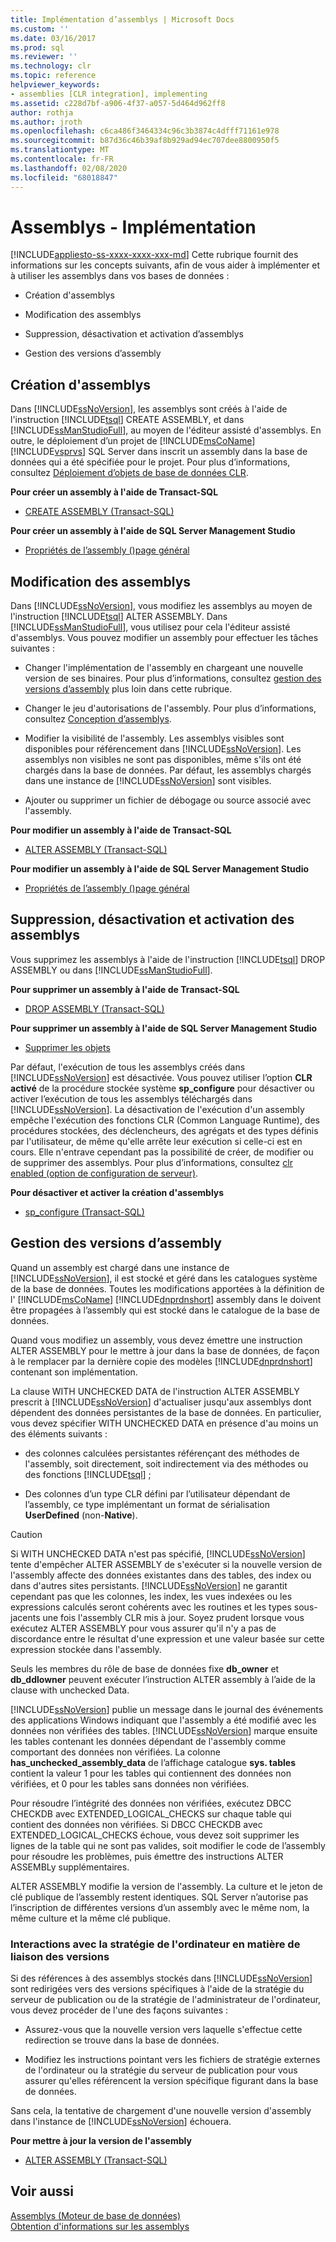 ```yaml
---
title: Implémentation d’assemblys | Microsoft Docs
ms.custom: ''
ms.date: 03/16/2017
ms.prod: sql
ms.reviewer: ''
ms.technology: clr
ms.topic: reference
helpviewer_keywords:
- assemblies [CLR integration], implementing
ms.assetid: c228d7bf-a906-4f37-a057-5d464d962ff8
author: rothja
ms.author: jroth
ms.openlocfilehash: c6ca486f3464334c96c3b3874c4dfff71161e978
ms.sourcegitcommit: b87d36c46b39af8b929ad94ec707dee8800950f5
ms.translationtype: MT
ms.contentlocale: fr-FR
ms.lasthandoff: 02/08/2020
ms.locfileid: "68018847"
---
```

# <a name="assemblies---implementing"></a>Assemblys - Implémentation
[!INCLUDE[appliesto-ss-xxxx-xxxx-xxx-md](../../includes/appliesto-ss-xxxx-xxxx-xxx-md.md)]
  Cette rubrique fournit des informations sur les concepts suivants, afin de vous aider à implémenter et à utiliser les assemblys dans vos bases de données :  
  
-   Création d'assemblys  
  
-   Modification des assemblys  
  
-   Suppression, désactivation et activation d’assemblys  
  
-   Gestion des versions d’assembly  
  
## <a name="creating-assemblies"></a>Création d'assemblys  
 Dans [!INCLUDE[ssNoVersion](../../includes/ssnoversion-md.md)], les assemblys sont créés à l'aide de l'instruction [!INCLUDE[tsql](../../includes/tsql-md.md)] CREATE ASSEMBLY, et dans [!INCLUDE[ssManStudioFull](../../includes/ssmanstudiofull-md.md)], au moyen de l'éditeur assisté d'assemblys. En outre, le déploiement d’un projet de [!INCLUDE[msCoName](../../includes/msconame-md.md)] [!INCLUDE[vsprvs](../../includes/vsprvs-md.md)] SQL Server dans inscrit un assembly dans la base de données qui a été spécifiée pour le projet. Pour plus d’informations, consultez [Déploiement d’objets de base de données CLR](../../relational-databases/clr-integration/deploying-clr-database-objects.md).  
  
 **Pour créer un assembly à l'aide de Transact-SQL**  
  
-   [CREATE ASSEMBLY &#40;Transact-SQL&#41;](../../t-sql/statements/create-assembly-transact-sql.md)  
  
 **Pour créer un assembly à l'aide de SQL Server Management Studio**  
  
-   [Propriétés de l’assembly &#40;&#41;page général](../../relational-databases/clr-integration/assemblies-properties.md)  
  
## <a name="modifying-assemblies"></a>Modification des assemblys  
 Dans [!INCLUDE[ssNoVersion](../../includes/ssnoversion-md.md)], vous modifiez les assemblys au moyen de l'instruction [!INCLUDE[tsql](../../includes/tsql-md.md)] ALTER ASSEMBLY. Dans [!INCLUDE[ssManStudioFull](../../includes/ssmanstudiofull-md.md)], vous utilisez pour cela l'éditeur assisté d'assemblys. Vous pouvez modifier un assembly pour effectuer les tâches suivantes :  
  
-   Changer l'implémentation de l'assembly en chargeant une nouvelle version de ses binaires. Pour plus d’informations, consultez [gestion des versions d’assembly](#_managing) plus loin dans cette rubrique.  
  
-   Changer le jeu d'autorisations de l'assembly. Pour plus d’informations, consultez [Conception d’assemblys](../../relational-databases/clr-integration/assemblies-designing.md).  
  
-   Modifier la visibilité de l'assembly. Les assemblys visibles sont disponibles pour référencement dans [!INCLUDE[ssNoVersion](../../includes/ssnoversion-md.md)]. Les assemblys non visibles ne sont pas disponibles, même s'ils ont été chargés dans la base de données. Par défaut, les assemblys chargés dans une instance de [!INCLUDE[ssNoVersion](../../includes/ssnoversion-md.md)] sont visibles.  
  
-   Ajouter ou supprimer un fichier de débogage ou source associé avec l'assembly.  
  
 **Pour modifier un assembly à l'aide de Transact-SQL**  
  
-   [ALTER ASSEMBLY &#40;Transact-SQL&#41;](../../t-sql/statements/alter-assembly-transact-sql.md)  
  
 **Pour modifier un assembly à l'aide de SQL Server Management Studio**  
  
-   [Propriétés de l’assembly &#40;&#41;page général](../../relational-databases/clr-integration/assemblies-properties.md)  
  
## <a name="dropping-disabling-and-enabling-assemblies"></a>Suppression, désactivation et activation des assemblys  
 Vous supprimez les assemblys à l'aide de l'instruction [!INCLUDE[tsql](../../includes/tsql-md.md)] DROP ASSEMBLY ou dans [!INCLUDE[ssManStudioFull](../../includes/ssmanstudiofull-md.md)].  
  
 **Pour supprimer un assembly à l'aide de Transact-SQL**  
  
-   [DROP ASSEMBLY &#40;Transact-SQL&#41;](../../t-sql/statements/drop-assembly-transact-sql.md)  
  
 **Pour supprimer un assembly à l'aide de SQL Server Management Studio**  
  
-   [Supprimer les objets](../../ssms/object/delete-objects.md)  
  
 Par défaut, l'exécution de tous les assemblys créés dans [!INCLUDE[ssNoVersion](../../includes/ssnoversion-md.md)] est désactivée. Vous pouvez utiliser l’option **CLR activé** de la procédure stockée système **sp_configure** pour désactiver ou activer l’exécution de tous les assemblys téléchargés dans [!INCLUDE[ssNoVersion](../../includes/ssnoversion-md.md)]. La désactivation de l'exécution d'un assembly empêche l'exécution des fonctions CLR (Common Language Runtime), des procédures stockées, des déclencheurs, des agrégats et des types définis par l'utilisateur, de même qu'elle arrête leur exécution si celle-ci est en cours. Elle n'entrave cependant pas la possibilité de créer, de modifier ou de supprimer des assemblys. Pour plus d’informations, consultez [clr enabled (option de configuration de serveur)](../../database-engine/configure-windows/clr-enabled-server-configuration-option.md).  
  
 **Pour désactiver et activer la création d'assemblys**  
  
-   [sp_configure &#40;Transact-SQL&#41;](../../relational-databases/system-stored-procedures/sp-configure-transact-sql.md)  
  
##  <a name="_managing"></a>Gestion des versions d’assembly  
 Quand un assembly est chargé dans une instance de [!INCLUDE[ssNoVersion](../../includes/ssnoversion-md.md)], il est stocké et géré dans les catalogues système de la base de données. Toutes les modifications apportées à la définition de l' [!INCLUDE[msCoName](../../includes/msconame-md.md)] [!INCLUDE[dnprdnshort](../../includes/dnprdnshort-md.md)] assembly dans le doivent être propagées à l’assembly qui est stocké dans le catalogue de la base de données.  
  
 Quand vous modifiez un assembly, vous devez émettre une instruction ALTER ASSEMBLY pour le mettre à jour dans la base de données, de façon à le remplacer par la dernière copie des modèles [!INCLUDE[dnprdnshort](../../includes/dnprdnshort-md.md)] contenant son implémentation.  
  
 La clause WITH UNCHECKED DATA de l'instruction ALTER ASSEMBLY prescrit à [!INCLUDE[ssNoVersion](../../includes/ssnoversion-md.md)] d'actualiser jusqu'aux assemblys dont dépendent des données persistantes de la base de données. En particulier, vous devez spécifier WITH UNCHECKED DATA en présence d'au moins un des éléments suivants :  
  
-   des colonnes calculées persistantes référençant des méthodes de l'assembly, soit directement, soit indirectement via des méthodes ou des fonctions [!INCLUDE[tsql](../../includes/tsql-md.md)] ;  
  
-   Des colonnes d’un type CLR défini par l’utilisateur dépendant de l’assembly, ce type implémentant un format de sérialisation **UserDefined** (non-**Native**).  
  
> [!CAUTION]  
>  Si WITH UNCHECKED DATA n'est pas spécifié, [!INCLUDE[ssNoVersion](../../includes/ssnoversion-md.md)] tente d'empêcher ALTER ASSEMBLY de s'exécuter si la nouvelle version de l'assembly affecte des données existantes dans des tables, des index ou dans d'autres sites persistants. 
  [!INCLUDE[ssNoVersion](../../includes/ssnoversion-md.md)] ne garantit cependant pas que les colonnes, les index, les vues indexées ou les expressions calculés seront cohérents avec les routines et les types sous-jacents une fois l'assembly CLR mis à jour. Soyez prudent lorsque vous exécutez ALTER ASSEMBLY pour vous assurer qu'il n'y a pas de discordance entre le résultat d'une expression et une valeur basée sur cette expression stockée dans l'assembly.  
  
 Seuls les membres du rôle de base de données fixe **db_owner** et **db_ddlowner** peuvent exécuter l’instruction ALTER assembly à l’aide de la clause with unchecked Data.  
  
 
  [!INCLUDE[ssNoVersion](../../includes/ssnoversion-md.md)] publie un message dans le journal des événements des applications Windows indiquant que l'assembly a été modifié avec les données non vérifiées des tables. 
  [!INCLUDE[ssNoVersion](../../includes/ssnoversion-md.md)] marque ensuite les tables contenant les données dépendant de l'assembly comme comportant des données non vérifiées. La colonne **has_unchecked_assembly_data** de l’affichage catalogue **sys. tables** contient la valeur 1 pour les tables qui contiennent des données non vérifiées, et 0 pour les tables sans données non vérifiées.  
  
 Pour résoudre l’intégrité des données non vérifiées, exécutez DBCC CHECKDB avec EXTENDED_LOGICAL_CHECKS sur chaque table qui contient des données non vérifiées. Si DBCC CHECKDB avec EXTENDED_LOGICAL_CHECKS échoue, vous devez soit supprimer les lignes de la table qui ne sont pas valides, soit modifier le code de l’assembly pour résoudre les problèmes, puis émettre des instructions ALTER ASSEMBLy supplémentaires.  
  
 ALTER ASSEMBLY modifie la version de l'assembly. La culture et le jeton de clé publique de l’assembly restent identiques. SQL Server n’autorise pas l’inscription de différentes versions d’un assembly avec le même nom, la même culture et la même clé publique.  
  
### <a name="interactions-with-computer-wide-policy-for-version-binding"></a>Interactions avec la stratégie de l'ordinateur en matière de liaison des versions  
 Si des références à des assemblys stockés dans [!INCLUDE[ssNoVersion](../../includes/ssnoversion-md.md)] sont redirigées vers des versions spécifiques à l'aide de la stratégie du serveur de publication ou de la stratégie de l'administrateur de l'ordinateur, vous devez procéder de l'une des façons suivantes :  
  
-   Assurez-vous que la nouvelle version vers laquelle s'effectue cette redirection se trouve dans la base de données.  
  
-   Modifiez les instructions pointant vers les fichiers de stratégie externes de l'ordinateur ou la stratégie du serveur de publication pour vous assurer qu'elles référencent la version spécifique figurant dans la base de données.  
  
 Sans cela, la tentative de chargement d'une nouvelle version d'assembly dans l'instance de [!INCLUDE[ssNoVersion](../../includes/ssnoversion-md.md)] échouera.  
  
 **Pour mettre à jour la version de l'assembly**  
  
-   [ALTER ASSEMBLY &#40;Transact-SQL&#41;](../../t-sql/statements/alter-assembly-transact-sql.md)  
  
## <a name="see-also"></a>Voir aussi  
 [Assemblys &#40;Moteur de base de données&#41;](../../relational-databases/clr-integration/assemblies-database-engine.md)   
 [Obtention d'informations sur les assemblys](../../relational-databases/clr-integration/assemblies-getting-information.md)  
  
  
